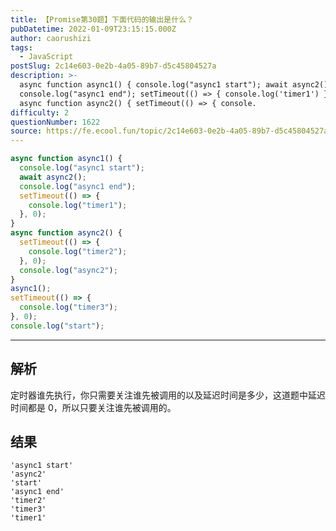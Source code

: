 ```yaml
---
title: 【Promise第30题】下面代码的输出是什么？
pubDatetime: 2022-01-09T23:15:15.000Z
author: caorushizi
tags:
  - JavaScript
postSlug: 2c14e603-0e2b-4a05-89b7-d5c45804527a
description: >-
  async function async1() { console.log("async1 start"); await async2();
  console.log("async1 end"); setTimeout(() => { console.log('timer1') }, 0) }
  async function async2() { setTimeout(() => { console.
difficulty: 2
questionNumber: 1622
source: https://fe.ecool.fun/topic/2c14e603-0e2b-4a05-89b7-d5c45804527a
---
```


```js
async function async1() {
  console.log("async1 start");
  await async2();
  console.log("async1 end");
  setTimeout(() => {
    console.log("timer1");
  }, 0);
}
async function async2() {
  setTimeout(() => {
    console.log("timer2");
  }, 0);
  console.log("async2");
}
async1();
setTimeout(() => {
  console.log("timer3");
}, 0);
console.log("start");
```

---

## 解析

定时器谁先执行，你只需要关注谁先被调用的以及延迟时间是多少，这道题中延迟时间都是 0，所以只要关注谁先被调用的。

## 结果

```
'async1 start'
'async2'
'start'
'async1 end'
'timer2'
'timer3'
'timer1'
```
